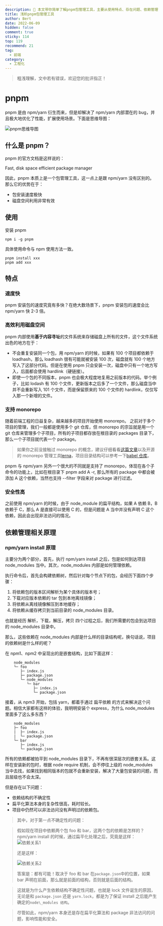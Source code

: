 ```yaml
---
description: 💁 本文带你简单了解pnpm包管理工具，主要从使用特点、存在问题、依赖管理和安全行几个角度阐述。
title: 浅析pnpm包管理工具
author: Bert
date: 2022-06-09
hidden: false
comment: true
sticky: 114
top: 119
recommend: 21
tag:
  - 前端
category:
  - 工程化
---
```


> 粗浅理解，文中若有错误，欢迎您的批评指正！

# pnpm

pnpm 是由 npm/yarn 衍生而来，但是却解决了 npm/yarn 内部潜在的 bug，并且极大地优化了性能，扩展使用场景。下面是思维导图：

![pnpm思维导图](../image/pnpm/pnpm1.png)

## 什么是 pnpm？

pnpm 的官方文档是这样说的：

Fast, disk space efficient package manager

因此，pnpm 本质上是一个包管理工具，这一点上是跟 npm/yarn 没有区别的。那么它的优势在于：

- 包安装速度极快
- 磁盘空间利用非常有效

## 使用

安装 pnpm

```shell
npm i -g pnpm
```

具体使用命令与 npm 使用方法一致。

```shell
pnpm install xxx
pnpm add xxx
```

## 特点

### 速度快

pnpm 安装包的速度究竟有多快？在绝大数场景下，pnpm 安装包的速度会比 npm/yarn 快 2-3 倍。

### 高效利用磁盘空间

pnpm 内部使用**基于内容寻址**的文件系统来存储磁盘上所有的文件，这个文件系统出色的地方在于：

- 不会重复安装同一个包，用 npm/yarn 的时候，如果有 100 个项目都依赖于 loadhash，那么 loadhash 很有可能就被安装 100 次，磁盘就有 100 个地方写入了这部分代码。但是在使用 pnpm 只会安装一次，磁盘中只有一个地方写入，后面都会使用 hardlink（硬链接）。
- 即使一个包的不同版本，pnpm 也会极大程度地复用之前版本的代码。举个例子，比如 lodash 有 100 个文件，更新版本之后多了一个文件，那么磁盘当中并不会重新写入 101 个文件，而是保留原来的 100 个文件的 hardlink，仅仅写入那一个新增的文件。

### 支持 monorepo

随着前端工程的日益复杂，越来越多的项目开始使用 monorepo。
之前对于多个项目的管理，我们一般都是使用多个 git 仓库，但 monorepo 的宗旨就是用一个 git 仓库来管理多个子项目，所有的子项目都存放在根目录的 packages 目录下，那么一个子项目就代表一个 package。

> 如果你之前没接触过 monorepo 的概念，建议仔细看看[这篇文章](https://link.juejin.cn/?target=https%3A%2F%2Fwww.perforce.com%2Fblog%2Fvcs%2Fwhat-monorepo)以及开源的 monorepo 管理工具[lerna](https://link.juejin.cn/?target=https%3A%2F%2Fgithub.com%2Flerna%2Flerna%23readme)，项目目录结构可以参考一下[babel 仓库](https://link.juejin.cn/?target=https%3A%2F%2Fgithub.com%2Fbabel%2Fbabel)。

pnpm 与 npm/yarn 另外一个很大的不同就是支持了 monorepo，体现在各个子命令的功能上，比如在根目录下 pnpm add A -r, 那么所有的 package 中都会被添加 A 这个依赖，当然也支持 --filter 字段来对 package 进行过滤。

### 安全性高

之前使用 npm/yarn 的时候，由于 node_module 的扁平结构，如果 A 依赖 B，B 依赖于 C，那么 A 是直接可以使用 C 的，但是问题是 A 当中并没有声明 C 这个依赖，因此会出现非法访问的情况。

## 依赖管理相关原理

### npm/yarn install 原理

主要分为两个部分，首先，执行 npm/yarn install 之后，包是如何到达项目 node_modules 当中。其次，node_modules 内部是如何管理依赖。

执行命令后，首先会构建依赖树，然后针对每个节点下的包，会经历下面四个步骤：

1. 将依赖包的版本区间解析为某个具体的版本号；
2. 下载对应版本依赖的 tar 包到本地离线镜像；
3. 将依赖从离线镜像解压到本地缓存；
4. 将依赖从缓存拷贝到当前目录的 node_modules 目录。

也就是经历 解析，下载，解压，拷贝 四个过程之后，我们所需要的包会到达项目的 node_modules 目录中。

那么，这些依赖在 node_modules 内部是什么样的目录结构呢，换句话说，项目的依赖树是什么样的呢？

在 npm1、npm2 中呈现出的是嵌套结构，比如下面这样：

```shell
    node_modules
    └─ foo
       ├─ index.js
       ├─ package.json
       └─ node_modules
          └─ bar
             ├─ index.js
             └─ package.json
```

接着，从 npm3 开始，包括 yarn，都着手通过 扁平依赖 的方式来解决这个问题。相信大家都有这样的体验，我明明安装个 express，为什么 node_modules 里面多了这么多东西？

```shell
    node_modules
    ├─ foo
    |  ├─ index.js
    |  └─ package.json
    └─ bar
       ├─ index.js
       └─ package.json
```

所有的依赖都被拍平到 node_modules 目录下，不再有很深层次的嵌套关系。这样在安装新的包时，根据 node require 机制，会不停往上级的 node_modules 当中去找，如果找到相同版本的包就不会重新安装，解决了大量包安装的问题，而且层级也不会太深。

但是存在以下问题：

- 依赖结构的不确定性
- 扁平化算法本身的复杂性很高，耗时较长。
- 项目中仍然可以非法访问没有声明过的依赖包。

> 其中，对于第一点不确定性的问题：

> 假如现在项目中依赖两个包 foo 和 bar，这两个包的依赖是怎样的？npm/yarn install 的时候，通过扁平化处理之后，究竟是这样：
> ![依赖关系1](../image/pnpm/pnpm2.png)
>
> 还是这样：
>
> ![依赖关系2](../image/pnpm/pnpm3.png)
>
> 答案是：都有可能！取决于 foo 和 bar 在`package.json`中的位置，如果 bar 声明在前面，那么就是前面的结构，否则就是后面的结构。

> 这就是为什么产生依赖结构不确定性问题，也就是 lock 文件诞生的原因，无论是和 `package.json` 还是 `yarn.lock`，都是为了保证 install 之后能产生确定的`node\_modules 结构`。

> 尽管如此，npm/yarn 本身还是存在扁平化算法和 package 非法访问的问题，影响性能和安全。

<!-- ### pnpm 依赖管理

pnpm 开创了一套新的依赖管理机制，现在就让我们去一探究竟。

还是以安装 express 为例，我们新建一个目录，执行：

```shell
pnpm init -y
```

我们再去看看 node_modules:

```shell
    .pnpm
    .modules.yaml
    express
```

我们直接可以看到了 express，但是值得注意的是，这里仅仅是一个 软链接，不信你打开看看，里面并没有 node_modules 目录，如果是真正的文件位置，那么根据 mode 的包加载机制，它是找不到依赖的。那么它真正的位置在哪儿呢？？

我们继续在 .pnpm 当中寻找：

```shell
    ▾ node_modules
      ▾ .pnpm
        ▸ accepts@1.3.7
        ▸ array-flatten@1.1.1
        ...
        ▾ express@4.17.1
          ▾ node_modules
            ▸ accepts
            ▸ array-flatten
            ▸ body-parser
            ▸ content-disposition
            ...
            ▸ etag
            ▾ express
              ▸ lib
                History.md
                index.js
                LICENSE
                package.json
                Readme.md
```

好家伙！竟然在`.pnpm/express\@4.17.1/node_modules/express`下面找到了!

![alt text](../image/pnpm/pnpm4.png)

好像也都是一样的规律，都是<package-name>@version/node_modules/<package-name>这种目录结构。并且 express 的依赖都在`.pnpm/express\@4.17.2/node_modules`下面，这些依赖也全都是**软链接**。

再看看.pnpm，.pnpm 目录下虽然呈现的是扁平的目录结构，但仔细想想，顺着软链接慢慢展开，其实就是嵌套的结构

```shell
    ▾ node_modules
      ▾ .pnpm
        ▸ accepts@1.3.7
        ▸ array-flatten@1.1.1
        ...
        ▾ express@4.17.1
          ▾ node_modules
            ▸ accepts  -> ../accepts@1.3.7/node_modules/accepts
            ▸ array-flatten -> ../array-flatten@1.1.1/node_modules/array-flatten
            ...
            ▾ express
              ▸ lib
                History.md
                index.js
                LICENSE
                package.json
                Readme.md
```

将包本身和依赖放在同一个 node_module 下面，与原生 Node 完全兼容，又能将 package 与相关的依赖很好的组织到一起，设计十分精妙。 -->

<!-- ## 其他

### pnpm 的安全性

pnpm 这种依赖管理的方式也很巧妙地规避了非法访问依赖的问题，也就是只要一个包未在 package.json 中声明依赖，那么在项目中是无法访问的。

### package-lock.json

其实用一句话概括很简单，就是锁定安装时包的版本号，并且需要上传到 git 上，以保证其他人在 npm install 时大家的依赖能保证一致的。

### 硬链接和软链接

假如，我们有一个文件，称为 hello

通过 ln -s 创建一个软链接，通过 ln 可以创建一个硬链接。

```shell
    ln -s hello hello-soft
    ln hello hello-hard

    ls -lh
    total 768
    45459612 -rw-r--r--  2 xiange  staff   153K 11 19 17:56 hello
    45459612 -rw-r--r--  2 xiange  staff   153K 11 19 17:56 hello-hard
    45463415 lrwxr-xr-x  1 xiange  staff     5B 11 19 19:40 hello-soft -> hello
```

<p>他们的区别有以下几点：</p>
1、软链接可以理解为指向源文件的指针，它是一个单独的文件，仅仅只有几个字节，它拥有独立的inode。

2、硬链接与原文件同时指向一个内存地址，它与源文件共享存储数据，它俩拥有相同的 inode。

> 注：inode 是存储文件元信息的区域，也叫索引节点或 i 节点。

### pnpm 为何节省空间

pnpm 依赖项将存储在一个 全局 内容可寻址的仓库中，具体项目中使用依赖采用硬链接方式，而不是进行复制。对于每一个模块的每个版本只保留一个副本。

- 如果你用到某个依赖项的不同版本，那么只会将有差异的文件添加到仓库
- 所有的文件都会存储到硬盘上的同一个位置。当多个包被安装时，所有的文件会从同一个位置创建硬链接，不会占用额外的磁盘空间。这允许跨项目共享同一版本的依赖。

可以发现：

- 内容寻址存储在 C:\Users\Administrator.pnpm-store\v3
- 虚拟目录存储在 node_modules/.pnpm

**因此，node_modules 目录下的文件全部被软链到了虚拟存储路径下 .pnpm。.pnpm/ 以平铺的形式储存着所有的包（格式：.pnpm/<name>@<version>/node_modules/<name>。.pnpm 目录下的包会硬链到全局仓库中(/Users/Bert/.pnpm-store/v3)。**

它解决了 npm/yarn 平铺 node_modules 带来的依赖项重复的问题 (doppelgangers)。

假设存在依赖

```shell
    .
    ├── package-a
    │   └── lodash@4.0.0
    ├── package-b
    │   └── lodash@4.0.0
    ├── package-c
    │   └── lodash@3.0.0
    └── package-d
        └── lodash@3.0.0
```

那么不可避免地在 npm 或者 yarn 中，**lodash\@3.0.0**会被多次安装，无疑造成了空间的浪费与诸多问题。

```shell
    ./node_modules/package-a
    ./node_modules/package-b
    ./node_modules/package-c
    ./node_modules/package-c/node_mdoules/lodash
    ./node_modules/package-d
    ./node_modules/package-d/node_mdoules/lodash
```

这是一个较为常见的场景，在平时项目中有些库相同版本甚至会安装七八次，如**postcss**、**ansi-styles**、**ansi-regex**、**braces**等，你们可以去你们的**yarn.lock**/**package-lock.json**中搜索一下。

而在 pnpm 中，它改变了 npm/yarn 的目录结构，采用软链接的方式，避免了**doppelgangers**问题更加节省空间。

它最终生成的**node_modules**如下所示，从中也可以看出它解决了幽灵依赖的问题。

![alt text](../image/pnpm/pnpm5.png) -->
